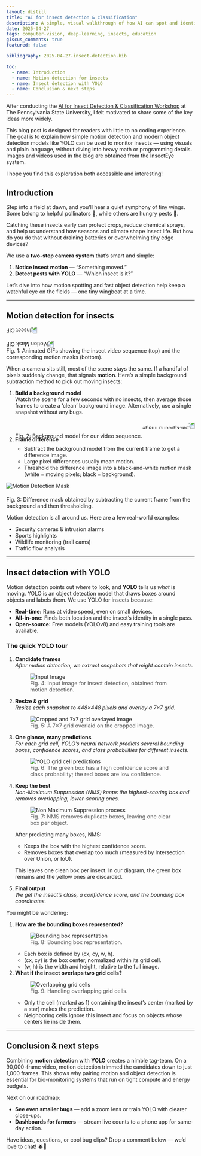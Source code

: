 ```yaml
---
layout: distill
title: "AI for insect detection & classification"
description: A simple, visual walkthrough of how AI can spot and identify insects using motion detection and YOLO.
date: 2025-04-27
tags: computer-vision, deep-learning, insects, education
giscus_comments: true
featured: false

bibliography: 2025-04-27-insect-detection.bib

toc:
  - name: Introduction
  - name: Motion detection for insects
  - name: Insect detection with YOLO
  - name: Conclusion & next steps
---
```



After conducting the [AI for Insect Detection & Classification Workshop](https://insectnet.psu.edu/student-resources/sp25-virtual-workshop-ai-for-insect-detection-classification)<d-cite key="insectnetworkshop2025"></d-cite> at The Pennsylvania State University, I felt motivated to share some of the key ideas more widely. 

This blog post is designed for readers with little to no coding experience. The goal is to explain how simple motion detection and modern object detection models like YOLO<d-cite key="redmon2016you"></d-cite> can be used to monitor insects — using visuals and plain language, without diving into heavy math or programming details. Images and videos used in the blog are obtained from the InsectEye<d-cite key="homan2023insecteye"></d-cite> system. 

I hope you find this exploration both accessible and interesting!


## Introduction

Step into a field at dawn, and you’ll hear a quiet symphony of tiny wings.  
Some belong to helpful pollinators 🐝, while others are hungry pests 🐛.  

Catching these insects early can protect crops, reduce chemical sprays, and help us understand how seasons and climate shape insect life. But how do you do that without draining batteries or overwhelming tiny edge devices?

We use a **two-step camera system** that’s smart and simple:

1. **Notice insect motion** — “Something moved.”  
2. **Detect pests with YOLO** — “Which insect is it?”

Let’s dive into how motion spotting and fast object detection help keep a watchful eye on the fields — one tiny wingbeat at a time.

---

## Motion detection for insects

<div class="col-sm mt-3 mt-md-0 text-center">
  <img src="/assets/blogs/insect_detection/motion_detection/insect.gif" 
       class="img-fluid rounded z-depth-1" 
       style="transform: rotate(180deg); margin-bottom: 20px;" 
       alt="Insect GIF">
  <br>
  <img src="/assets/blogs/insect_detection/motion_detection/motion_masks.gif" 
       class="img-fluid rounded z-depth-1" 
       style="transform: rotate(180deg);" 
       alt="Motion Mask GIF">
</div>
<div class="caption mt-2 text-center">
  Fig. 1: Animated GIFs showing the insect video sequence (top) and the corresponding motion masks (bottom).
</div>

When a camera sits still, most of the scene stays the same. If a handful of pixels suddenly change, that signals **motion**. Here’s a simple background subtraction method to pick out moving insects:

<ol>
  <li>
    <strong>Build a background model</strong><br>
    Watch the scene for a few seconds with no insects, then average those frames to create a ‘clean’ background image. Alternatively, use a single snapshot without any bugs.
    <div class="text-center my-2" style="line-height: 0;">
      <img src="/assets/blogs/insect_detection/motion_detection/background_image.png" 
           class="img-fluid rounded z-depth-1" 
           style="transform: rotate(180deg); display: block; margin: 20 auto;" 
           alt="Background Image">
      <div class="caption text-center" style="margin-top: 20px; font-size: 0.9rem;">
        Fig. 2: Background model for our video sequence.
      </div>
    </div>
  </li>

  <li>
    <strong>Frame difference</strong><br>
    <ul style="margin-top: 0.5rem; margin-bottom: 0;">
      <li>Subtract the background model from the current frame to get a difference image.</li>
      <li>Large pixel differences usually mean motion.</li>
      <li>Threshold the difference image into a black-and-white motion mask (white = moving pixels; black = background).</li>
    </ul>
  </li>
</ol>

<div class="col-sm mt-3 mt-md-0 text-center">
  <img src="/assets/blogs/insect_detection/motion_detection/motion_detection_mask.png" 
       class="img-fluid rounded" 
       style="margin-bottom: 20px;" 
       alt="Motion Detection Mask">
</div>
<div class="caption mt-2 text-center">
  Fig. 3: Difference mask obtained by subtracting the current frame from the background and then thresholding.
</div>

Motion detection is all around us. Here are a few real-world examples:

<ul style="margin-top: 0.5rem; margin-bottom: 0;">
  <li>Security cameras & intrusion alarms</li>
  <li>Sports highlights</li>
  <li>Wildlife monitoring (trail cams)</li>
  <li>Traffic flow analysis</li>
</ul>

---

## Insect detection with YOLO

Motion detection points out _where_ to look, and **YOLO** tells us _what_ is moving. YOLO is an object detection model that draws boxes around objects and labels them. We use YOLO for insects because:

* **Real-time:** Runs at video speed, even on small devices.  
* **All-in-one:** Finds both location and the insect’s identity in a single pass.  
* **Open-source:** Free models (YOLOv8) and easy training tools are available.

### The quick YOLO tour

<ol>
  <li>
    <strong>Candidate frames</strong><br>
    <em>After motion detection, we extract snapshots that might contain insects.</em>
    <figure class="text-center">
      <img src="/assets/blogs/insect_detection/yolo_steps/input_image.jpg" 
           alt="Input Image" 
           class="img-fluid rounded">
      <figcaption class="mt-2" style="font-size: 0.9rem; color: #555;">
        Fig. 4: Input image for insect detection, obtained from motion detection.
      </figcaption>
    </figure>
  </li>

  <li>
    <strong>Resize & grid</strong><br>
    <em>Resize each snapshot to 448×448 pixels and overlay a 7×7 grid.</em>
    <figure class="text-center">
      <img src="/assets/blogs/insect_detection/yolo_steps/cropped_grid_image.png" 
           alt="Cropped and 7x7 grid overlayed image" 
           class="img-fluid rounded">
      <figcaption class="mt-2" style="font-size: 0.9rem; color: #555;">
        Fig. 5: A 7×7 grid overlaid on the cropped image.
      </figcaption>
    </figure>
  </li>

  <li>
    <strong>One glance, many predictions</strong><br>
    <em>For each grid cell, YOLO’s neural network predicts several bounding boxes, confidence scores, and class probabilities for different insects.</em>
    <figure class="text-center">
      <img src="/assets/blogs/insect_detection/yolo_steps/grid_cell_prediction.png" 
           alt="YOLO grid cell predictions" 
           class="img-fluid rounded">
      <figcaption class="mt-2" style="font-size: 0.9rem; color: #555;">
        Fig. 6: The green box has a high confidence score and class probability; the red boxes are low confidence.
      </figcaption>
    </figure>
  </li>

  <li>
    <strong>Keep the best</strong><br>
    <em>Non-Maximum Suppression (NMS)<d-cite key="hosang2017learning"></d-cite> keeps the highest-scoring box and removes overlapping, lower-scoring ones.</em>
    <figure class="text-center">
      <img src="/assets/blogs/insect_detection/yolo_steps/non_maximum_suppression.png" 
           alt="Non Maximum Suppression process" 
           class="img-fluid rounded">
      <figcaption class="mt-2" style="font-size: 0.9rem; color: #555;">
        Fig. 7: NMS removes duplicate boxes, leaving one clear box per object.
      </figcaption>
    </figure>
    <p class="mt-2">
      After predicting many boxes, NMS:
    </p>
    <ul style="margin-top: 0.5rem; margin-bottom: 0;">
      <li>Keeps the box with the highest confidence score.</li>
      <li>Removes boxes that overlap too much (measured by Intersection over Union, or IoU).</li>
    </ul>
    <p>
      This leaves one clean box per insect. In our diagram, the green box remains and the yellow ones are discarded.
    </p>
  </li>

  <li>
    <strong>Final output</strong><br>
    <em>We get the insect’s class, a confidence score, and the bounding box coordinates.</em>
  </li>
</ol>

<p>You might be wondering:</p>

<ol>
  <li>
    <strong>How are the bounding boxes represented?</strong>
    <figure class="text-center">
      <img src="/assets/blogs/insect_detection/yolo_steps/bounding_box_representation.png" 
           alt="Bounding box representation" 
           class="img-fluid rounded">
      <figcaption class="mt-2" style="font-size: 0.9rem; color: #555;">
        Fig. 8: Bounding box representation.
      </figcaption>
    </figure>
    <ul style="margin-top: 0.5rem; margin-bottom: 0;">
      <li>Each box is defined by (cx, cy, w, h).</li>
      <li>(cx, cy) is the box center, normalized within its grid cell.</li>
      <li>(w, h) is the width and height, relative to the full image.</li>
    </ul>
  </li>

  <li>
    <strong>What if the insect overlaps two grid cells?</strong>
    <figure class="text-center">
      <img src="/assets/blogs/insect_detection/yolo_steps/overlapping_grid_cells.png" 
           alt="Overlapping grid cells" 
           class="img-fluid rounded">
      <figcaption class="mt-2" style="font-size: 0.9rem; color: #555;">
        Fig. 9: Handling overlapping grid cells.
      </figcaption>
    </figure>
    <ul style="margin-top: 10px;">
      <li>Only the cell (marked as 1) containing the insect’s center (marked by a star) makes the prediction.</li>
      <li>Neighboring cells ignore this insect and focus on objects whose centers lie inside them.</li>
    </ul>
  </li>
</ol>

---

## Conclusion & next steps

Combining **motion detection** with **YOLO** creates a nimble tag-team. On a 90,000-frame video, motion detection trimmed the candidates down to just 1,000 frames. This shows why pairing motion and object detection is essential for bio-monitoring systems that run on tight compute and energy budgets.

Next on our roadmap:

* **See even smaller bugs** — add a zoom lens or train YOLO with clearer close-ups.  
* **Dashboards for farmers** — stream live counts to a phone app for same-day action.  

Have ideas, questions, or cool bug clips? Drop a comment below — we’d love to chat! 🪲👋
